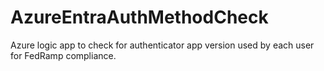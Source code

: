 # AzureEntraAuthMethodCheck
Azure logic app to check for authenticator app version used by each user for FedRamp compliance.
